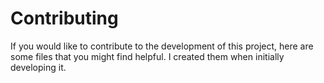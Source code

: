 # Contributing #

If you would like to contribute to the development of this project, here are
some files that you might find helpful. I created them when initially developing
it.
